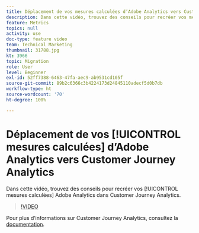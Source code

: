 ```yaml
---
title: Déplacement de vos mesures calculées d’Adobe Analytics vers Customer Journey Analytics
description: Dans cette vidéo, trouvez des conseils pour recréer vos mesures calculées Adobe Analytics dans Customer Journey Analytics.
feature: Metrics
topics: null
activity: use
doc-type: feature video
team: Technical Marketing
thumbnail: 31788.jpg
kt: 3966
topic: Migration
role: User
level: Beginner
exl-id: 52ff7388-6463-47fa-aec9-ab9531cd105f
source-git-commit: 89b2c6366c3b4224173d24845110adecf5d0b7db
workflow-type: ht
source-wordcount: '70'
ht-degree: 100%

---
```


# Déplacement de vos [!UICONTROL mesures calculées] d’Adobe Analytics vers Customer Journey Analytics

Dans cette vidéo, trouvez des conseils pour recréer vos [!UICONTROL mesures calculées] Adobe Analytics dans Customer Journey Analytics.

>[!VIDEO](https://video.tv.adobe.com/v/31788/?quality=12&learn=on)

Pour plus d’informations sur Customer Journey Analytics, consultez la [documentation](https://experienceleague.adobe.com/docs/analytics-platform/using/cja-landing.html?lang=fr).
